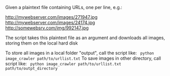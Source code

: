 Given a plaintext file containing URLs, one per line, e.g.:

http://mywebserver.com/images/271947.jpg  
http://mywebserver.com/images/24174.jpg  
http://somewebsrv.com/img/992147.jpg

The script takes this plaintext file as an argument and downloads all images, storing them on the local hard disk

To store all images in a local folder "output", call the script like: ` python image_crawler path/to/urllist.txt`
To save images in other directory, call script like: ` python image_crawler path/to/urllist.txt path/to/outpt_directory` 